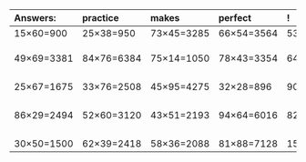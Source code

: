 | Answers: | practice | makes | perfect | ! |
| :--- | :--- | :--- | :--- | :--- |
| 15×60=900 | 25×38=950 | 73×45=3285 | 66×54=3564 | 53×17=901 | 
|   |   |   |   |   | 
|   |   |   |   |   | 
|   |   |   |   |   | 
| 49×69=3381 | 84×76=6384 | 75×14=1050 | 78×43=3354 | 64×91=5824 | 
|   |   |   |   |   | 
|   |   |   |   |   | 
|   |   |   |   |   | 
|   |   |   |   |   | 
| 25×67=1675 | 33×76=2508 | 45×95=4275 | 32×28=896 | 90×74=6660 | 
|   |   |   |   |   | 
|   |   |   |   |   | 
|   |   |   |   |   | 
|   |   |   |   |   | 
| 86×29=2494 | 52×60=3120 | 43×51=2193 | 94×64=6016 | 82×13=1066 | 
|   |   |   |   |   | 
|   |   |   |   |   | 
|   |   |   |   |   | 
|   |   |   |   |   | 
| 30×50=1500 | 62×39=2418 | 58×36=2088 | 81×88=7128 | 15×93=1395 | 
